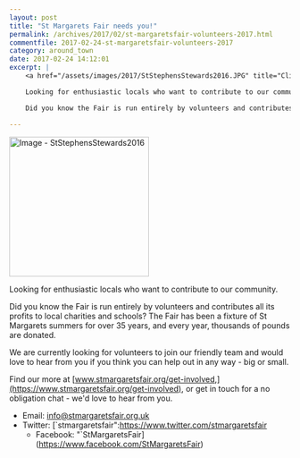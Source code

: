 ```yaml
---
layout: post
title: "St Margarets Fair needs you!"
permalink: /archives/2017/02/st-margaretsfair-volunteers-2017.html
commentfile: 2017-02-24-st-margaretsfair-volunteers-2017
category: around_town
date: 2017-02-24 14:12:01
excerpt: |
    <a href="/assets/images/2017/StStephensStewards2016.JPG" title="Click for a larger image"><img src="/assets/images/2017/StStephensStewards2016-thumb.JPG" width="150" alt="Image - StStephensStewards2016"  class="photo right"/></a>

    Looking for enthusiastic locals who want to contribute to our community.

    Did you know the Fair is run entirely by volunteers and contributes all its profits to local charities and schools?  The Fair has been a fixture of St Margarets summers for over 35 years, and every year, thousands of pounds are donated.

---
```


<a href="/assets/images/2017/StStephensStewards2016.JPG" title="Click for a larger image"><img src="/assets/images/2017/StStephensStewards2016-thumb.JPG" width="250" alt="Image - StStephensStewards2016"  class="photo right"/></a>

Looking for enthusiastic locals who want to contribute to our community.

Did you know the Fair is run entirely by volunteers and contributes all its profits to local charities and schools? The Fair has been a fixture of St Margarets summers for over 35 years, and every year, thousands of pounds are donated.

We are currently looking for volunteers to join our friendly team and would love to hear from you if you think you can help out in any way - big or small.

Find our more at [www.stmargaretsfair.org/get-involved,](https://www.stmargaretsfair.org/get-involved), or get in touch for a no obligation chat - we'd love to hear from you.

-   Email: <info@stmargaretsfair.org.uk>
-   Twitter: [`stmargaretsfair":https://www.twitter.com/stmargaretsfair
    * Facebook: "`StMargaretsFair](https://www.facebook.com/StMargaretsFair)
